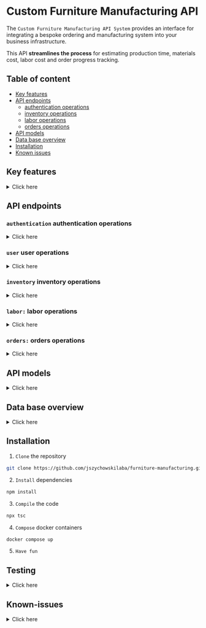 # Custom Furniture Manufacturing API

The `Custom Furniture Manufacturing API System` provides an interface for integrating a bespoke ordering and manufacturing system into your business infrastructure.

This API **streamlines the process** for estimating production time, materials cost, labor cost and order progress tracking.

## Table of content

- [Key features](#key-features)
- [API endpoints](#api-endpoints)
  - [authentication operations](#authentication-authentication-operations)
  - [inventory operations](#inventory-inventory-operations)
  - [labor operations](#labor-labor-operations)
  - [orders operations](#orders-orders-operations)
- [API models](#api-models)
- [Data base overview](#data-base-overview)
- [Installation](#installation)
- [Known issues](#known-issues)

## Key features

<details>
  <summary>Click here</summary>

- **Time estimation:** estimates an order production time based into;

- materials purchasing time
- production time for each manufacturing step

- **Cost calculation:** calculates an order cost based in;

  - materials using predefined material costs
  - labor using predefined cost structures

- **Progress tracking:** provide an order status based in:

  - actual manufactured units

- **Order management:**

  - provides information of all or individual orders
  - allows order cancellation or modification

- **Inventory management:**

  - manages inventory of materials and their associated cost and purchasing time
  - automatically adjust inventory when materials are used or reserved for an order
  - automatically adjust inventory when order is updated

- **Manufacturing order placement:** accept and validates custom order placement based on;

  - material availability
  - pre existing labor structures
  - total production time

- **Labor structure management:** manages labor structured cost based on:

  - labor time
  - labor cost
  </details>

## API endpoints

### **`authentication`** authentication operations

<details>
  <summary>Click here</summary>

![](./images/post-colour.png) **`POST`** `/api/v1/auth/login` Login the user.

<details>
  <summary>Click here</summary>

Server side create OAuth 2.0 tokens, stores them in DB and return them.

- **Request**

  ```
  // Example

  // Header
  Content-Type: application/x-www-form-urlencoded

  // Body
  client_id=juan&client_secret=5678910

  ```

- **Responses**

  - 201 OK. Response with a **access_token**, **refresh_token** and **expires_in** (expiration time of access_token in seconds). Tokens must be stored by client.

  ```
  // Example

  // Header
  HTTP/1.1 200 OK
  Content-Type: application/json; charset=utf-8

  // Body
  {
    "access_token": "1ad67c7c-785d-4968-b34d-2d77d5802bbf",
    "refresh_token": "d4917ddd-11bb-404b-ac6d-a3123de3e24c",
    "expires_in": 60
  }
  ```

  - 400 Bad Request. (Missing argument). Response body with a JSON informative message.

  - 404 Not Found. (Invalid credentials). Response body with a JSON informative message.

  - 500 Internal Server Error. Response body with a JSON informative message.

</details>

![](./images/delete-colour.png) **`DELETE`** `/api/v1/auth/logout` Logout the user.

<details>
  <summary>Click here</summary>

Server side delete the OAuth 2.0 tokens from the DB.

- **Request**

  ```
  // Example

  // Header
  authorization: c326b621-167f-4192-9845-b11cc01597fb // Valid token
  ```

- **Responses**

  - 204 No Content. (Successful logout).

  - 400 Bad Request. (Missing authentication token). Response body with a JSON informative message.

  - 401 Unauthorized. (Invalid authentication token). Response body with a JSON informative message.

  - 500 Internal Server Error. Response body with a JSON informative message.

</details>

![](./images/post-colour.png) **`POST`** `/api/v1/auth/refresh-tokens` Refresh the OAuth 2.0 tokens.

<details>
  <summary>Click here</summary>

Server side generates a new token and a new refresh token, update the old ones in the DB side and response with the new tokens.

- **Request**

  ```
  // Example

  // Header
  Content-Type: application/x-www-form-urlencoded

  // Body
  refresh_token=1ea0e31e-2fc8-429b-9038-827f35e42dc3
  ```

- **Responses**

  - 200 OK. Response with a **new token** and a **new refresh token**. Tokens must be stored by client.

  ```
  // Example

  // Header
  HTTP/1.1 200 OK
  Content-Type: application/json; charset=utf-8

  // Body
  {
    "access_token": "add11a75-3dfa-4f76-888e-967a1a1a738a",
    "refresh_token": "51b27992-2043-4233-9dc9-56c31086688d",
    "expires_in": 60
  }
  ```

  - 400 Bad Request. (Missing authentication token). Response body with a JSON informative message.

  - 401 Unauthorized. (Invalid authentication token). Response body with a JSON informative message.

  - 500 Internal Server Error. Response body with a JSON informative message.

</details>

</details>

### **`user`** user operations

<details>
  <summary>Click here</summary>

![](./images/post-colour.png) **`POST`** `/api/v1/user` Create a new user.

<details>
  <summary>Click here</summary>

Server side creates a new user and stores it into data base.

- **Request**

  ```
  // Example

  // Header
  Content-Type: application/json
  Authorization: 214985e1-45d4-4698-8e28-22741ff5a631

  // Body
  {
    "username": "superSystem",
    "email": "bespokeSystems@gmail.com",
    "password": "secret",
    "name": "John",
    "lastName": "Doe",
    "role": "sales"
  }
  ```

- **Responses**

  - 201 Created. The user has been created and stored in DB. Response with resource with out password field.

  ```
  // Example

  // Header
  Content-Type: application/json

  // Body
  {
    "createdAt": "2023-11-02T18:16:52.151Z",
    "updatedAt": "2023-11-02T18:16:52.151Z",
    "username": "superSystem",
    "email": "bespokeSystems@gmail.com",
    "name": "John",
    "lastName": "Doe",
    "role": "sales",
    "hashedPassword": "*",
    "salt": "*"
  }
  ```

  - 401 Unauthorized. (Invalid authentication token). Response body with a JSON informative message.
  - 404 Not Found. (The material does not exist).
  - 500 Internal Server Error. Response body with a JSON informative message.

</details>

![](./images/get-colour.png) **`GET`** `/api/v1/user/{username}` Returns a user by username.

<details>
  <summary>Click here</summary>

Returns a user by username stored in the DB.

- **Responses**

  - 200 OK. Password is not returned.

  ```
  // Example

  // Header
  Content-Type: application/json

  // Body
  {
    "createdAt": "2023-11-02T18:16:52.151Z",
    "updatedAt": "2023-11-02T18:16:52.151Z",
    "username": "superSystem",
    "email": "bespokeSystems@gmail.com",
    "name": "John",
    "lastName": "Doe",
    "role": "sales",
    "hashedPassword": "*",
    "salt": "*"
  }
  ```

  - 400 Bad Request. Response body with a JSON informative message.
  - 401 Unauthorized. (Invalid authentication token). Response body with a JSON informative message.
  - 500 Internal Server Error. Response body with a JSON informative message.

</details>

![](./images/get-colour.png) **`GET`** `/api/v1/user` Returns all users.

<details>
  <summary>Click here</summary>

Returns all users stored in the DB.

- **Responses**

  - 200 OK. Passwords are not returned.

  ```
  // Example

  // Header
  Content-Type: application/json

  // Body
  [
    {
        "username": "admin",
        "email": "admin@system.com",
        "hashedPassword": "*",
        "salt": "*",
        "name": "adminName",
        "lastName": "adminLastName",
        "role": "admin",
        "createdAt": "2023-11-02T17:58:30.812Z",
        "updatedAt": "2023-11-02T17:58:30.812Z"
    },
    {
        "username": "superSystem",
        "email": "bespokeSystems@gmail.com",
        "hashedPassword": "*",
        "salt": "*",
        "name": "John",
        "lastName": "Doe",
        "role": "sales",
        "createdAt": "2023-11-02T18:16:52.151Z",
        "updatedAt": "2023-11-02T18:16:52.151Z"
    }
  ]
  ```

  - 401 Unauthorized. (Invalid authentication token). Response body with a JSON informative message.
  - 500 Internal Server Error. Response body with a JSON informative message.

</details>

![](./images/patch-colour.png) **`PATCH`** `/api/v1/user/{username}` Update a new user.

<details>
  <summary>Click here</summary>

Server side updates a user and stores the changes into data base. Any property from user model can be updated.

- **Request**

  ```
  // Example for updating role and password.

  // Header
  Content-Type: application/json
  Authorization: 214985e1-45d4-4698-8e28-22741ff5a631

  // Body
  {
    "password": "newPassword",
    "role": "admin"
  }

  ```

- **Responses**

  - 200 OK. The user has been updated and changes stored in DB. Response with resource with out password field.

  ```
  // Example

  // Header
  Content-Type: application/json

  // Body
  {
    "username": "superSystem",
    "email": "bespokeSystems@gmail.com",
    "hashedPassword": "*",
    "salt": "*",
    "name": "John",
    "lastName": "Doe",
    "role": "admin",
    "createdAt": "2023-11-02T18:16:52.151Z",
    "updatedAt": "2023-11-02T18:23:41.401Z"
  }
  ```

  - 400 Bad Request. Response body with a JSON informative message.
  - 401 Unauthorized. (Invalid authentication token). Response body with a JSON informative message.
  - 404 Not Found. (The username does not exist).
  - 500 Internal Server Error. Response body with a JSON informative message.

</details>

</details>

### **`inventory`** inventory operations

<details>
  <summary>Click here</summary>

![](./images/get-colour.png) **`GET`** `/v1/inventory` Returns all inventory

<details>
  <summary>Click here</summary>

Returns all inventory stored in DB.

- **Responses**

  - 200 OK

    ```
    // Example

    // Header
    Content-Type: application/json; charset=utf-8

    // Body
    [
      {
        "id": "77870729-e65f-4346-8833-df67a7372840",
        "createdAt": "2023-11-02T18:24:56.999Z",
        "updatedAt": "2023-11-02T18:24:56.999Z",
        "status": "active",
        "internalCode": "w-02",
        "description": "Light ocher reflective wood board of 2 inches wide",
        "stock": "24.00",
        "reservedStock": "0.00",
        "pricePerUnit": "15.00",
        "unit": "m2",
        "purchaseTime": "4.0",
        "internalNotes": "used for tables top",
        "username": "admin"
      },
      {
        "id": "c2d7d0f5-e916-4e88-bee5-365295e70e44",
        "createdAt": "2023-11-02T18:26:41.486Z",
        "updatedAt": "2023-11-02T18:26:41.486Z",
        "status": "active",
        "internalCode": "N-01",
        "description": "Iron 3/8' nail for enforced wood",
        "stock": "1000.00",
        "reservedStock": "0.00",
        "pricePerUnit": "2.00",
        "unit": "kg",
        "purchaseTime": "4.0",
        "internalNotes": "used for making union of different parts",
        "username": "admin"
      }
    ]
    ```

  - 401 Unauthorized. (Invalid authentication token). Response body with a JSON informative message.
  - 500 Internal Server Error. Response body with a JSON informative message.

</details>

![](./images/post-colour.png) **`POST`** `/v1/inventory` Creates a new material

<details>
  <summary>Click here</summary>

Creates a new material and store it in DB.

- **Request**

  ```
  // Example

  // Header
  Content-Type: application/json
  Authorization: 214985e1-45d4-4698-8e28-22741ff5a631

  // Body
  {
    "status": "active",
    "internalCode": "w-02",
    "description": "Light ocher reflective wood board of 2 inches wide",
    "stock": 24,
    "reservedStock": 4,
    "pricePerUnit": 15,
    "unit": "m2",
    "purchaseTime": 4.03,
    "internalNotes": "used for tables top"
  }
  ```

- **Responses**

  - 201 Created. The material has been created and stored in DB.

  ```
  // Example

  // Header
  Content-Type: application/json; charset=utf-8

  // Body
  {
    "createdAt": "2023-11-02T18:24:56.999Z",
    "updatedAt": "2023-11-02T18:24:56.999Z",
    "id": "77870729-e65f-4346-8833-df67a7372840",
    "username": "admin",
    "status": "active",
    "internalCode": "w-02",
    "description": "Light ocher reflective wood board of 2 inches wide",
    "stock": 24,
    "reservedStock": 0,
    "pricePerUnit": 15,
    "unit": "m2",
    "purchaseTime": 4.03,
    "internalNotes": "used for tables top"
  }
  ```

  - 400 Bad Request. Response body with a JSON informative message.
  - 401 Unauthorized. (Invalid authentication token). Response body with a JSON informative message.
  - 409 Conflict. (Internal code already used in another material). Response body with a JSON informative message.
  - 422 Unprocessable entity. Response body with a JSON informative message.
  - 500 Internal Server Error. Response body with a JSON informative message.

</details>

![](./images/get-colour.png) **`GET`** `/v1/inventory/{materialID}` Returns a material by material ID

<details>
  <summary>Click here</summary>

Returns a material by material ID stored in the DB.

- **Responses**

  - 200 OK

    ```
    // Example

    // Header
    Content-Type: application/json; charset=utf-8
    Authorization: 734e744c-2932-4def-a357-ded598302bee

    // Body
    {
      "id": "77870729-e65f-4346-8833-df67a7372840",
      "createdAt": "2023-11-02T18:24:56.999Z",
      "updatedAt": "2023-11-02T18:24:56.999Z",
      "status": "active",
      "internalCode": "w-02",
      "description": "Light ocher reflective wood board of 2 inches wide",
      "stock": "24.00",
      "reservedStock": "0.00",
      "pricePerUnit": "15.00",
      "unit": "m2",
      "purchaseTime": "4.0",
      "internalNotes": "used for tables top",
      "username": "admin"
    }
    ```

  - 404 Not Found. (The material does not exist).
  - 401 Unauthorized. (Invalid authentication token). Response body with a JSON informative message.
  - 500 Internal Server Error. Response body with a JSON informative message.

</details>

![](./images/patch-colour.png) **`PATCH`** `/v1/inventory/{materialID}` Updates a material by material ID

<details>
  <summary>Click here</summary>
  
  Updates a material by material ID and update the DB. Any property of the material model can be updated.

- **Request**

  ```
  // Example

  // Header
  Content-Type: application/json
  Authorization: 9e2240d3-2491-4346-9f4b-d087d15c7149

  // Body
  {
    "pricePerUnit": 2,
    "unit": "lbs"
  }
  ```

- **Responses**

  - 200 OK. (Successful update)

    ```
    // Example

    // Header
    Content-Type: application/json; charset=utf-8

    // Body
    {
      "id": "77870729-e65f-4346-8833-df67a7372840",
      "createdAt": "2023-11-02T18:24:56.999Z",
      "updatedAt": "2023-11-02T18:29:27.233Z",
      "status": "active",
      "internalCode": "w-02",
      "description": "Light ocher reflective wood board of 2 inches wide",
      "stock": "24.00",
      "reservedStock": "0.00",
      "pricePerUnit": "2.00",
      "unit": "lbs",
      "purchaseTime": "4.0",
      "internalNotes": "used for tables top",
      "username": "admin"
    }
    ```

  - 400 Bad Request. Response body with a JSON informative message.
  - 401 Unauthorized. (Invalid authentication token). Response body with a JSON informative message.
  - 404 Not Found. (Material ID not found in DB). Response body with a JSON informative message.
  - 500 Internal Server Error. Response body with a JSON informative message.

</details>

</details>

### **`labor:`** labor operations

<details>
  <summary>Click here</summary>

![](./images/get-colour.png) **`GET`** `/v1/labors` Returns all labors

<details>
  <summary>Click here</summary>

Return all created labors from DB

- **Responses**

  - 200 OK

    ```
    // Example

    // Header
    Content-Type: application/json; charset=utf-8
    Authorization: 734e744c-2932-4def-a357-ded598302bee

    // Body
    [
      {
        "id": "3a7bf5ec-97a8-435d-8dd8-6e913768c7c7",
        "createdAt": "2023-11-02T18:32:34.985Z",
        "updatedAt": "2023-11-02T18:32:34.985Z",
        "status": "active",
        "internalCode": "pol-1",
        "description": "Fine polishing of table top",
        "pricePerUnit": "7.00",
        "timePerUnit": "1500.00",
        "unit": "m2",
        "internalNotes": "Sand paper price included in the price",
        "username": "admin"
      },
      {
        "id": "d7441d8a-7355-4e83-9e47-fe936643fe84",
        "createdAt": "2023-11-02T18:34:28.294Z",
        "updatedAt": "2023-11-02T18:34:28.294Z",
        "status": "active",
        "internalCode": "cut-1",
        "description": "Manual wood cutting with hand saw",
        "pricePerUnit": "10.00",
        "timePerUnit": "600.00",
        "unit": "m",
        "internalNotes": "Includes edge sanding and burr removal",
        "username": "admin"
      }
    ]
    ```

  - 401 Unauthorized. (Invalid authentication token). Response body with a JSON informative message.
  - 500 Internal Server Error. Response body with a JSON informative message.

</details>

![](./images/post-colour.png) **`POST`** `/v1/labors` Creates a new labor

<details>
  <summary>Click here</summary>

Creates a new labor and stores it in DB.

- **Request**

  ```
  // Example

  // Header
  Content-Type: application/json; charset=utf-8
  Authorization: 734e744c-2932-4def-a357-ded598302bee

  // Body
  {
    {
    "status": "active",
    "internalCode": "pol-1",
    "description": "Fine polishing of table top",
    "pricePerUnit": 7,
    "timePerUnit": 1500,
    "unit": "m2",
    "internalNotes": "Sand paper price included in the price"
    }
  }
  ```

- **Responses**

  - 201 Created. The material has been created and stored in DB.

  ```
  // Example

  // Header
  Content-Type: application/json; charset=utf-8

  // Body
  {
    "createdAt": "2023-11-02T18:32:34.985Z",
    "updatedAt": "2023-11-02T18:32:34.985Z",
    "id": "3a7bf5ec-97a8-435d-8dd8-6e913768c7c7",
    "username": "admin",
    "status": "active",
    "internalCode": "pol-1",
    "description": "Fine polishing of table top",
    "pricePerUnit": 7,
    "timePerUnit": 1500,
    "unit": "m2",
    "internalNotes": "Sand paper price included in the price"
  }
  ```

  - 400 Bad Request. Response body with a JSON informative message.
  - 401 Unauthorized. (Invalid authentication token). Response body with a JSON informative message.
  - 409 Conflict. (Internal code already used in another labor). Response body with a JSON informative message.
  - 422 Unprocessable entity. Response body with a JSON informative message.
  - 500 Internal Server Error. Response body with a JSON informative message.

</details>

![](./images/get-colour.png) **`GET`** `/v1/labors/{laborID}` Returns a labor by labor ID

<details>
  <summary>Click here</summary>

Returns a labor stored in the DB by its ID

- **Responses**

  - 200 OK

  ```
  // Example

  // Header
  HTTP 200 OK
  Content-Type: application/json

  // Body
  {
    "id": "d7441d8a-7355-4e83-9e47-fe936643fe84",
    "createdAt": "2023-11-02T18:34:28.294Z",
    "updatedAt": "2023-11-02T18:34:28.294Z",
    "status": "active",
    "internalCode": "cut-1",
    "description": "Manual wood cutting with hand saw",
    "pricePerUnit": "10.00",
    "timePerUnit": "600.00",
    "unit": "m",
    "internalNotes": "Includes edge sanding and burr removal",
    "username": "admin"
  }
  ```

  - 404 Not Found. (The labor does not exist).
  - 401 Unauthorized. (Invalid authentication token). Response body with a JSON informative message.
  - 500 Internal Server Error. Response body with a JSON informative message.

</details>

![](./images/patch-colour.png) **`PATCH`** `/v1/labors/{laborID}` Updates a labor by labor ID

<details>
  <summary>Click here</summary>

Updates labor by its ID and update the DB. Any property of the labor model can be updated.

- **Request**

  ```
  // Example

  // Header
  Content-Type: application/json; charset=utf-8
  Authorization: c326b621-167f-4192-9845-b11cc01597fb

  // Body
  {
    "status": "active",
    "internalCode": "cut-2",
    "pricePerUnit": 6
  }
  ```

- **Responses**

  - 200 OK. (Successful update)

    ```
    // Example

    // Header
    Content-Type: application/json; charset=utf-8

    // Body
    {
      "id": "d7441d8a-7355-4e83-9e47-fe936643fe84",
      "createdAt": "2023-11-02T18:34:28.294Z",
      "updatedAt": "2023-11-02T18:38:21.115Z",
      "status": "active",
      "internalCode": "cut-2",
      "description": "Manual wood cutting with hand saw",
      "pricePerUnit": "6.00",
      "timePerUnit": "600.00",
      "unit": "m",
      "internalNotes": "Includes edge sanding and burr removal",
      "username": "admin"
    }
    ```

  - 400 Bad Request. Response body with a JSON informative message.
  - 401 Unauthorized. (Invalid authentication token). Response body with a JSON informative message.
  - 404 Not Found. (Labor ID not found in DB). Response body with a JSON informative message.
  - 500 Internal Server Error. Response body with a JSON informative message.

</details>

</details>

### **`orders:`** orders operations

<details>
  <summary>Click here</summary>

![](./images/get-colour.png) **`GET`** `/v1/orders` Returns all manufacture orders

<details>
  <summary>Click here</summary>

Return all manufacture orders stored in the DB.

- **Responses**

  - 200 OK

  ```
  // Example

  // Header
  HTTP 200 OK
  Content-Type: application/json

  // Body
  [
    {
      "id": "54c42fec-f0a5-4e39-b9f6-e42e2a3c0222",
      "createdAt": "4/10/2023, 1:55:56 PM",
      "internalCode": "AT-01",
      "description": "antique table",
      "status": "pending",
      "manufactured": 0,
      "price": 450,
      "totalProductionTime": 143,
      "unitsToManufacture": 25,
      "materials": [
        { "id": "4818bf86-d823-447c-8b44-314b9f3c6006", "quantity": 4 },
        { "id": "1e763ff7-c953-4648-8662-535e2666ddb9", "quantity": 8 }
      ],
      "labors": [
        { "id": "58aed305-ca17-4885-8be7-0d66160112b9", "quantity": 1 },
        { "id": "557fa85c-08bf-48dd-a7d5-7d3df895881c", "quantity": 3 }
      ],
      "internalNote": "some special instructions about the order"
    },
    {
      "id": "26cfc6a8-3b4f-462c-bac7-5225e8586797",
      "createdAt": "2/10/2023, 1:23:54 PM",
      "internalCode": "AT-02",
      "description": "antique chair",
      "status": "in production",
      "manufactured": 40,
      "price": 3000,
      "totalProductionTime": 15,
      "unitsToManufacture": 100,
      "materials": [
        { "id": "4818bf86-d823-447c-8b44-314b9f3c6006", "quantity": 4 },
        { "id": "1e763ff7-c953-4648-8662-535e2666ddb9", "quantity": 1450 }
      ],
      "labors": [
        { "id": "58aed305-ca17-4885-8be7-0d66160112b9", "quantity": 1 },
        { "id": "557fa85c-08bf-48dd-a7d5-7d3df895881c", "quantity": 100 }
      ],
      "internalNote": "some special instructions about the order"
    }
  ]
  ```

  - 204 No Content. (Manufacture order list is empty).
  - 401 Unauthorized. (Invalid authentication token). Response body with a JSON informative message.
  - 500 Internal Server Error. Response body with a JSON informative message.

</details>

![](./images/post-colour.png) **`POST`** `/v1/orders` Creates a new manufacture order

<details>
  <summary>Click here</summary>

Creates a new manufacture order and stores it in DB.

- **Request**

  ```
  // Example

  // Header
  Content-Type: application/json; charset=utf-8
  Authorization: c326b621-167f-4192-9845-b11cc01597fb // Valid token

  // Body
  {
    "status": "inProduction",
    "internalCode": "order-1",
    "description": "Basic wood table for client Bob Doe",
    "unitsToManufacture": 1,
    "internalNotes": "See design sent to email @July 23",
    "materials": [{"id": "c2d7d0f5-e916-4e88-bee5-365295e70e44", "quantity": 50}, {"id": "77870729-e65f-4346-8833-df67a7372840", "quantity": 9}],
    "labors": [{"id": "3a7bf5ec-97a8-435d-8dd8-6e913768c7c7", "quantity": 3}, {"id": "d7441d8a-7355-4e83-9e47-fe936643fe84", "quantity": 10}, {"id": "02921b40-a654-44d5-9e21-3a9db98108cb", "quantity": 10},  {"id": "1b2094f2-912b-41fb-ada9-54ffa2632fcb", "quantity": 6}]
  }
  ```

- **Responses**

  - 201 Created. The manufacture order has been created and stored in DB.

  ```
  // Example

  // Header
  Content-Type: application/json; charset=utf-8

  // Body
  {
    "id": "02d6ba43-579f-47a1-b755-da5804d528af",
    "createdAt": "2023-11-02T19:01:21.662Z",
    "updatedAt": "2023-11-02T19:01:21.662Z",
    "status": "inProduction",
    "internalCode": "order-1",
    "description": "Basic wood table for client Bob Doe",
    "manufactured": "0",
    "totalPrice": "255.00",
    "totalProductionTime": "18300.0",
    "unitsToManufacture": "1",
    "internalNotes": "See design sent to email @July 23",
    "username": "admin",
    "materials": [
        {
            "id": "77870729-e65f-4346-8833-df67a7372840",
            "quantity": "9.00"
        },
        {
            "id": "c2d7d0f5-e916-4e88-bee5-365295e70e44",
            "quantity": "50.00"
        }
    ],
    "labors": [
        {
            "id": "02921b40-a654-44d5-9e21-3a9db98108cb",
            "quantity": "10.00"
        },
        {
            "id": "1b2094f2-912b-41fb-ada9-54ffa2632fcb",
            "quantity": "6.00"
        },
        {
            "id": "3a7bf5ec-97a8-435d-8dd8-6e913768c7c7",
            "quantity": "3.00"
        },
        {
            "id": "d7441d8a-7355-4e83-9e47-fe936643fe84",
            "quantity": "10.00"
        }
      ]
    }
  ```

  - 400 Bad Request. Response body with a JSON informative message.
  - 401 Unauthorized. (Invalid authentication token). Response body with a JSON informative message.
  - 409 Conflict. (Internal code already used in another material). Response body with a JSON informative message.
  - 500 Internal Server Error. Response body with a JSON informative message.

</details>

![](./images/get-colour.png) **`GET`** `/v1/orders/{orderID}` Returns a manufacture order by manufacture order ID

<details>
  <summary>Click here</summary>

Return a manufacture order stored in DB by its ID.

- **Responses**

  - 200 OK

    ```
    // Example

    // Header
    Content-Type: application/json; charset=utf-8

    // Body
    {
      "id": "02d6ba43-579f-47a1-b755-da5804d528af",
      "createdAt": "2023-11-02T19:01:21.662Z",
      "updatedAt": "2023-11-02T19:01:21.662Z",
      "status": "inProduction",
      "internalCode": "order-1",
      "description": "Basic wood table for client Bob Doe",
      "manufactured": "0",
      "totalPrice": "255.00",
      "totalProductionTime": "18300.0",
      "unitsToManufacture": "1",
      "internalNotes": "See design sent to email @July 23",
      "username": "admin",
      "materials": [
          {
              "id": "77870729-e65f-4346-8833-df67a7372840",
              "quantity": "9.00"
          },
          {
              "id": "c2d7d0f5-e916-4e88-bee5-365295e70e44",
              "quantity": "50.00"
          }
      ],
      "labors": [
        {
            "id": "02921b40-a654-44d5-9e21-3a9db98108cb",
            "quantity": "10.00"
        },
        {
            "id": "1b2094f2-912b-41fb-ada9-54ffa2632fcb",
            "quantity": "6.00"
        },
        {
            "id": "3a7bf5ec-97a8-435d-8dd8-6e913768c7c7",
            "quantity": "3.00"
        },
        {
            "id": "d7441d8a-7355-4e83-9e47-fe936643fe84",
            "quantity": "10.00"
        }
      ]
    }
    ```

  - 404 No Found. (The manufacture order does not exist).
  - 401 Unauthorized. (Invalid authentication token). Response body with a JSON informative message.
  - 500 Internal Server Error. Response body with a JSON informative message.

</details>

![](./images/patch-colour.png) **`PATCH`** `/v1/orders/{orderID}` Update a manufacture order by manufacture order ID

<details>
  <summary>Click here</summary>

Update a stored manufacture order in the DB. All properties of order model can be updated. When updating a labor or material, the entire list of the labors or materials will be changed by the new one sent.

- **Request**

  ```
  // Example

  // Header
  Content-Type: application/json; charset=utf-8
  Authorization: c326b621-167f-4192-9845-b11cc01597fb // Valid token

  // Body
  {
    "unitsToManufacture": 1,
    "labors": [{"id": "3a7bf5ec-97a8-435d-8dd8-6e913768c7c7", "quantity": 25}]
  }
  ```

- **Responses**

  - 200 Ok. (Successful update).

    ```
    // Example

    // Header
    Content-Type: application/json; charset=utf-8

    // Body
    {
      "id": "02d6ba43-579f-47a1-b755-da5804d528af",
      "createdAt": "2023-11-02T19:01:21.662Z",
      "updatedAt": "2023-11-02T19:16:55.332Z",
      "status": "inProduction",
      "internalCode": "order-1",
      "description": "Basic wood table for client Bob Doe",
      "manufactured": "0",
      "totalPrice": "293.00",
      "totalProductionTime": "37500.0",
      "unitsToManufacture": "1",
      "internalNotes": "See design sent to email @July 23",
      "username": "admin",
      "materials": [
          {
              "id": "77870729-e65f-4346-8833-df67a7372840",
              "quantity": "9.00"
          },
          {
              "id": "c2d7d0f5-e916-4e88-bee5-365295e70e44",
              "quantity": "50.00"
          }
      ],
      "labors": [
          {
              "id": "3a7bf5ec-97a8-435d-8dd8-6e913768c7c7",
              "quantity": "25.00"
          }
      ]
    }
    ```

  - 400 Bad Request. Response body with a JSON informative message.
  - 401 Unauthorized. (Invalid authentication token). Response body with a JSON informative message.
  - 404 Not Found. (Manufacture order ID not found in DB). Response body with a JSON informative message.
  - 409 Conflict. (Internal code already used). Response body with a JSON informative message.
  - 500 Internal Server Error. Response body with a JSON informative message.

</details>

![](./images/post-colour.png) **`POST`** `/v1/orders/{orderID}/manufactureOrder` Produce a quantity of an manufacture order

<details>
  <summary>Click here</summary>

Manufacture a sent quantity of the manufacture order and update the materials stock and reserved stock.

- **Request**

  ```
  // Example

  // Header
  Content-Type: application/json; charset=utf-8

  // Body
  {
    "quantity": "2"
  }
  ```

- **Responses**
  - 200 OK. (Successful production)
  - 401 Unauthorized. (Invalid authentication token). Response body with a JSON informative message.
  - 403 Forbidden. Exceeding quantity to manufacture.
  - 404 Not Found. (Manufacture order ID not found in DB). Response body with a JSON informative message.
  - 500 Internal Server Error. Response body with a JSON informative message.

</details>

</details>

## API models

<details>
  <summary>Click here</summary>

**Please read [Data base overview](#data-base-overview) for more information**

### User

- Example

```
{
  "username": "superSystem",
  "email": "bespokeSystems@gmail.com",
  "password": "secret",
  "name": "John",
  "lastName": "Doe",
  "role": "sales" | "admin" | "productionManager" | "inventoryAdministrator" | "inactive"
}
```

### Material

- Example

```
{
  "status": "active" | "inactive",
  "internalCode": "N-01",
  "description": "Iron 3/8'' nail for enforced wood",
  "stock": 1000,
  "reservedStock": 0,
  "pricePerUnit": 2,
  "unit": "kg",
  "purchaseTime": 4.03,
  "internalNotes": "used for making union of different parts"
}
```

### Labor

- Example

```
{
  "status": "active" | "inactive",
  "internalCode": "cut-1",
  "description": "Cutting board for hardwood table top",
  "pricePerUnit": 1,
  "timePerUnit": 300,
  "unit": "m",
  "internalNotes": "Maximum saw speed: 3"
}
```

### Order

- Example

```
{
  "status": "canceled" | "pending" | "inProduction" | "finished",
  "internalCode": "order-1",
  "description": "Basic wood table for client Bob Doe",
  "unitsToManufacture": "1",
  "internalNotes": "See design sent to email @July 23",
  "materials": [
    { "id": "c2d7d0f5-e916-4e88-bee5-365295e70e44", "quantity": "50" },
    { "id": "77870729-e65f-4346-8833-df67a7372840", "quantity": "9" },
  ],
  labors: [
    { "id": "3a7bf5ec-97a8-435d-8dd8-6e913768c7c7", "quantity": "3" },
    { "id": "d7441d8a-7355-4e83-9e47-fe936643fe84", "quantity": "10" },
    { "id": "02921b40-a654-44d5-9e21-3a9db98108cb", "quantity": "10" },
    { "id": "1b2094f2-912b-41fb-ada9-54ffa2632fcb", "quantity": "6" },
  ],
};
```

</details>

## Data base overview

<details>
  <summary>Click here</summary>

# Data base architecture

## Brief explanation

### user

Table that contains user information.

- **username**: used for user identification

  `{ type: 'string', maxLength: 16 }`

- **email**: the user email address

  `{ type: 'string', maxLength: 50 }`

- **password**: the user password

  `{ type: 'string', minLength: 5, maxLength: 32 }`

- **createdAt:**: creation date of the resource

  `{ type: Date, format:  ISO 8601 }`

- **updatedAt:** update date of the resource

  `{ type: Date, format:  ISO 8601 }`

- **name**: the user name

  `{ type: 'string', maxLength: 45 }`

- **lastName**

  `{ type: 'string', maxLength: 45 }`

- **role**: the user can have one of the following roles. All roles can get all of the information.

  `{ type: 'string', enum: ['inactive', 'sales', 'inventoryManager', 'productionManager', 'admin'] }`

  - **inactive**:
  - **sales**: can create manufacture Orders
  - **inventoryAdministrator**: can create and edit materials
  - **productionManager**: can create and edit labors, can produce orders, can edit orders
  - **admin**: can perform all actions and create users.

### labor

Table that contains information about labors.

- **createdAt:**: creation date of the resource

  `{ type: Date, format:  ISO 8601 }`

- **updatedAt:** update date of the resource

  `{ type: Date, format:  ISO 8601 }`

- **status:**

  `{ type: 'string', enum: ['active', 'inactive'] }`

  - **active**: labor still in use and can be used
  - **inactive**: labor is not in use and can not be used in new manufacture orders or for updating. Already created order can use the labor.

- **internalCode:** identification code for the company, it is not stored as primary key so it can be modified.

  `{ type: 'string', maxLength: 255 }`

- **description**: description of the labor.

  `{ type: 'string',  maxLength: 255 }`

- **pricePerUnit:** price in euros per unit of labor.

  `{ type: 'number', minimum: 0, maximum: 9999999,99 }`

- **timePerUnit:** time in minutes to perform a unit of labor.

  `{ type: 'number', minimum: 0, maximum: 9999999,99 }`

- **unit:** the unit of labor. Example: "per square meter", "per unit", "per hole", "per nailed nail", "kg", "m".

  `{ type: 'string',  maxLength: 255 }`

- **internalNotes**: some internal note that can be used to give more information to the labor.

  `{ type: 'string',  maxLength: 255 }`

- **username:** user that created the resource.

  `{ type: 'string', maxLength: 16 }`

### order

Table that contains information about production order.

- **createdAt:**: creation date of the resource

  `{ type: Date, format:  ISO 8601 }`

- **updatedAt:** update date of the resource

  `{ type: Date, format:  ISO 8601 }`

- **internalCode:** identification code for the company, it is not stored as primary key so it can be modified.

  `{ type: 'string',  maxLength: 255 }`

- **internalNotes**: some internal note that can be used to give more information to the labor.

  `{ type: 'string',  maxLength: 255 }`

- **description**: description of the labor.

  `{ type: 'string',  maxLength: 255 }`

- **status:**

  `{ type: 'string', enum: ['pending', 'inProduction', 'finished'] }`

  - pending: waiting for costumer approval. Waiting for approval, order cannot be produced, but materials are reserved.
  - in production: order is in production and materials are reserved. Only in this status the order can be produced.
  - finished: order has been finished. This status changes automatically when the order completes.
  - canceled: order has been canceled or deleted. Materials and labors are deleted from the order and materials stock and reserved stock are restored.

- **manufactured:** quantity already produced. When a unit is manufactured, the stock of the materials get updated.

  `{ type: 'number', minimum: 0, maximum: 9999999,99 }`

- **totalPrice:** total price of the order in euros.

  `{ type: 'number', minimum: 0, maximum: 9999999,99 }`

  - Calculated as:

    `[ sum(quantity_labor_i * price_labor_i) + sum(quantity_material_i * price_material_i) ] * unitsToManufacture`

- **totalProductionTime:** production time to complete the order in minutes.

  `{ type: 'number', minimum: 0, maximum: 9999999,99 }`

  - Calculated as:

    `[ sum(quantity_labor_i * time_labor_i) + sum(quantity_material_i * time_material_i) ] * unitsToManufacture`

- **unitsToManufacture:** total quantity to manufacture.

  `{ type: 'number', minimum: 0, maximum: 9999999 }`

- **username:** user that created the resource.

  `{ type: 'string', maxLength: 16 }`

### material

Table that contains information about the materials.

- **createdAt:**: creation date of the resource

  `{ type: Date, format:  ISO 8601 }`

- **updatedAt:** update date of the resource

  `{ type: Date, format:  ISO 8601 }`

- **status:**

  `{ type: 'string', enum: ['active', 'inactive'] }`

  - **active**: material still in use and can be used
  - **inactive**: material is not in use and can not be used in new manufacture orders or for updating. Already created order can use the material.

- **internalCode:** identification code for the company, it is not stored as primary key so it can be modified.

  `{ type: 'string', maxLength: 255 }`

- **description**: description of the labor.
  `{ type: 'string',  maxLength: 255 }`

- **pricePerUnit:** price in euros per unit of labor.

  `{ type: 'number', minimum: 0, maximum: 9999999,99 }`

- **stock**: available quantity of the material.

  `{ type: 'number', minimum: 0, maximum: 9999999,99 }`

- **reservedStock**: planed material to be used in production orders. When a production order is created, stock corresponding quantity of a material will decrease and reserved_stock will increase by the same quantity. When a furniture is manufactured, the corresponding quantity of material will be taken from reserved_Stock.

  `{ type: 'number', minimum: 0, maximum: 9999999,99 }`

- **unit:** the unit of material. Example: "meters", "kilograms", "pounds".

  `{ type: 'string',  maxLength: 255 }`

- **purchaseTime:** necessary time in minutes for having the material available when it runs out of stock.

  `{ type: 'number', minimum: 0, maximum: 999,9 }`

- **internalNotes**: some internal note that can be used to give more information to the labor.

  `{ type: 'string',  maxLength: 255 }`

- **username:** user that created the resource.

  `{ type: 'string',  maxLength: 16 }`

### orderHasLabor

Table that contains all the labors present in a manufacture order.

- **createdAt:**: creation date of the resource

  `{ type: Date, format:  ISO 8601 }`

- **updatedAt:** update date of the resource

  `{ type: Date, format:  ISO 8601 }`

- **orderId**: the production order id

  `{ type: string, format:  length: 32 }`

- **laborId**: the labor id present in the manufacture order

  `{ type: string, format:  length: 32 }`

- **quantity**: the quantity of the labor.

  `{ type: 'number', minimum: 0, maximum: 9999999,99 }`

### orderHasMaterial

Table that contains all the materials present in a manufacture order.

- **createdAt:**: creation date of the resource

  `{ type: Date, format:  ISO 8601 }`

- **updatedAt:** update date of the resource

  `{ type: Date, format:  ISO 8601 }`

- **orderId**: the production order id

  `{ type: string, format:  length: 32 }`

- **materialId**: the material id present in the manufacture
  order

  `{ type: string, format:  length: 32 }`

- **quantity**: the material quantity.

  `{ type: 'number', minimum: 0, maximum: 9999999,99 }`

## Relationship between tables

### user -> labor

An user can create many labors, each labor contains the user_id that created the labor.

### user -> order

An user can create many orders, each order contains the user_id that created the order.

### user -> material

An user can create many materials, each material contains the user_id that created the material.

### order -> orderHasLabor <- labor

An order can contain many labors, and a labor can be in many orders, the table order_has_labor allows to create the relationship many to many.

### order -> orderHasMaterial <- material

An order can contain many materials, and a material can be in many orders, the table order_has_material allows to create the relationship many to many.

## EER diagram

![](./images/EER_diagram.png)

</details>

## Installation

1. `Clone` the repository

```bash
git clone https://github.com/jszychowskilaba/furniture-manufacturing.git
```

2. `Install` dependencies

```bash
npm install
```

3. `Compile` the code

```bash
npx tsc
```

4. `Compose` docker containers

```bash
docker compose up
```

5. `Have fun`

## Testing

<details>
  <summary>Click here</summary>
  
1. `Clone` the repository

```bash
git clone https://github.com/jszychowskilaba/furniture-manufacturing.git
```

2. `Install` dependencies

```bash
npm install
```

3. `Compile` the code

```bash
npx tsc
```

4. `Compose` docker containers

```bash
docker compose -f docker-compose.test.yml up
```

5. `Wait for the results 🤞`

The app will not be executed after finishing the test. The only purpose of this compose is to have a isolated data base for testing and to test both, compiled JavaScript and written TypeScript in order to check that production code and dev code are in condition for further improve.

</details>

## Known-issues

<details>
  <summary>Click here</summary>

1. ### Precision Issue with Numeric Database Type and parseFloat in Client

**Summary:**
When retrieving numeric data from the database with the Numeric() data type and subsequently using parseFloat to convert it in the client-side code, there is an issue with the precision of the numeric values. The precision is not being maintained as expected.

**Description:**

**Database Type:** The database column is defined with the Numeric() data type to store precise numeric values.

**Client-Side Parsing:** In the client-side application, the numeric data is retrieved from the API and parsed using the parseFloat JavaScript function.

  </details>
